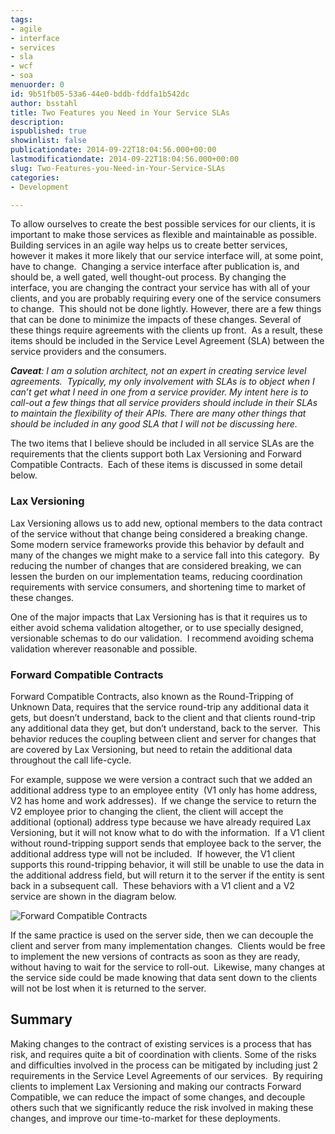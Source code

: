```yaml
---
tags:
- agile
- interface
- services
- sla
- wcf
- soa
menuorder: 0
id: 9b51fb05-53a6-44e0-bddb-fddfa1b542dc
author: bsstahl
title: Two Features you Need in Your Service SLAs
description: 
ispublished: true
showinlist: false
publicationdate: 2014-09-22T18:04:56.000+00:00
lastmodificationdate: 2014-09-22T18:04:56.000+00:00
slug: Two-Features-you-Need-in-Your-Service-SLAs
categories:
- Development

---
```

To allow ourselves to create the best possible services for our clients, it is important to make those services as flexible and maintainable as possible.  Building services in an agile way helps us to create better services, however it makes it more likely that our service interface will, at some point, have to change.  Changing a service interface after publication is, and should be, a well gated, well thought-out process. By changing the interface, you are changing the contract your service has with all of your clients, and you are probably requiring every one of the service consumers to change.  This should not be done lightly. However, there are a few things that can be done to minimize the impacts of these changes. Several of these things require agreements with the clients up front.  As a result, these items should be included in the Service Level Agreement (SLA) between the service providers and the consumers.

***Caveat**: I am a solution architect, not an expert in creating service level agreements.  Typically, my only involvement with SLAs is to object when I can’t get what I need in one from a service provider. My intent here is to call-out a few things that all service providers should include in their SLAs to maintain the flexibility of their APIs. There are many other things that should be included in any good SLA that I will not be discussing here.*

The two items that I believe should be included in all service SLAs are the requirements that the clients support both Lax Versioning and Forward Compatible Contracts.  Each of these items is discussed in some detail below.

### Lax Versioning

Lax Versioning allows us to add new, optional members to the data contract of the service without that change being considered a breaking change. Some modern service frameworks provide this behavior by default and many of the changes we might make to a service fall into this category.  By reducing the number of changes that are considered breaking, we can lessen the burden on our implementation teams, reducing coordination requirements with service consumers, and shortening time to market of these changes.

One of the major impacts that Lax Versioning has is that it requires us to either avoid schema validation altogether, or to use specially designed, versionable schemas to do our validation.  I recommend avoiding schema validation wherever reasonable and possible.

### Forward Compatible Contracts

Forward Compatible Contracts, also known as the Round-Tripping of Unknown Data, requires that the service round-trip any additional data it gets, but doesn’t understand, back to the client and that clients round-trip any additional data they get, but don’t understand, back to the server.  This behavior reduces the coupling between client and server for changes that are covered by Lax Versioning, but need to retain the additional data throughout the call life-cycle.

For example, suppose we were version a contract such that we added an additional address type to an employee entity  (V1 only has home address, V2 has home and work addresses).  If we change the service to return the V2 employee prior to changing the client, the client will accept the additional (optional) address type because we have already required Lax Versioning, but it will not know what to do with the information.  If a V1 client without round-tripping support sends that employee back to the server, the additional address type will not be included.  If however, the V1 client supports this round-tripping behavior, it will still be unable to use the data in the additional address field, but will return it to the server if the entity is sent back in a subsequent call.  These behaviors with a V1 client and a V2 service are shown in the diagram below.

![Forward Compatible Contracts]({PathToRoot}image_4.png)

If the same practice is used on the server side, then we can decouple the client and server from many implementation changes.  Clients would be free to implement the new versions of contracts as soon as they are ready, without having to wait for the service to roll-out.  Likewise, many changes at the service side could be made knowing that data sent down to the clients will not be lost when it is returned to the server.

## Summary

Making changes to the contract of existing services is a process that has risk, and requires quite a bit of coordination with clients. Some of the risks and difficulties involved in the process can be mitigated by including just 2 requirements in the Service Level Agreements of our services.  By requiring clients to implement Lax Versioning and making our contracts Forward Compatible, we can reduce the impact of some changes, and decouple others such that we significantly reduce the risk involved in making these changes, and improve our time-to-market for these deployments.
